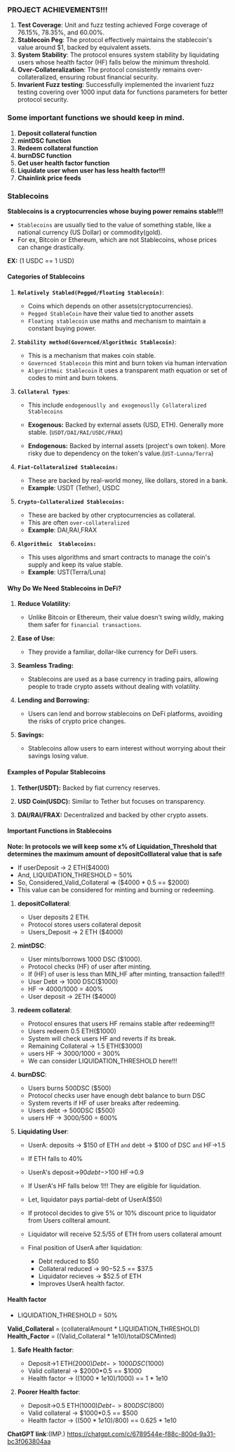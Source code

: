 ### PROJECT ACHIEVEMENTS!!!

1. **Test Coverage**: Unit and fuzz testing achieved Forge coverage of 76.15%, 78.35%, and 60.00%.
2. **Stablecoin Peg**: The protocol effectively maintains the stablecoin's value around $1, backed by equivalent assets.
3. **System Stability**: The protocol ensures system stability by liquidating users whose health factor (HF) falls below the minimum threshold.
4. **Over-Collateralization**: The protocol consistently remains over-collateralized, ensuring robust financial security.
5. **Invarient Fuzz testing**: Successfully implemented the invarient fuzz testing covering over 1000 input data for functions parameters for better protocol security.


### Some important functions we should keep in mind.

1. **Deposit collateral function**
2. **mintDSC function**
3. **Redeem collateral function**
4. **burnDSC function**
5. **Get user health factor function**
6. **Liquidate user when user has less health factor!!!**
7. **Chainlink price feeds**


### Stablecoins

**Stablecoins is a cryptocurrencies whose buying power remains stable!!!**

- `Stablecoins` are usually tied to the value of something stable, like a national currency (US Dollar) or commodity(gold).
- For ex, Bitcoin or Ethereum, which are not Stablecoins, whose prices can change drastically. 

**EX:** (1 USDC == 1 USD)



#### Categories of Stablecoins


1. **`Relatively Stabled(Pegged/Floating Stablecoin)`**:
    - Coins which depends on other assets(cryptocurrencies).
    - `Pegged StableCoin` have their value tied to another assets
    - `Floating stablecoin` use maths and mechanism to maintain a constant buying power.

2. **`Stability method(Governced/Algorithmic Stablecoin)`**:
    - This is a mechanism that makes coin stable.
    - `Governced Stablecoin` this mint and burn token via human intervation
    - `Algorithmic Stablecoin` it uses a transparent math equation or set of codes to mint and burn tokens.

3. **`Collateral Types`**:
    - This include `endogenouslly and exogenouslly Collateralized Stablecoins`

    - **Exogenous:** Backed by external assets (USD, ETH). Generally more stable. (`USDT/DAI/RAI/USDC/FRAX`)
    - **Endogenous:** Backed by internal assets (project's own token). More risky due to dependency on the token's value.(`UST-Lunna/Terra`)


4. **`Fiat-Collateralized Stablecoins:`**
    - These are backed by real-world money, like dollars, stored in a bank.
    - **Example**: USDT (Tether), USDC

5. **`Crypto-Collateralized Stablecoins:`**
    - These are backed by other cryptocurrencies as collateral.
    - This are often `over-collateralized`
    - **Example**: DAI,RAI,FRAX

6. **`Algorithmic  Stablecoins:`**
    - This uses algorithms and smart contracts to manage the coin's supply and keep its value stable.
    - **Example**: UST(Terra/Luna)



#### Why Do We Need Stablecoins in DeFi?

1. **Reduce Volatility:** 
    - Unlike Bitcoin or Ethereum, their value doesn't swing wildly, making them safer for `financial transactions`.

2. **Ease of Use:** 
    - They provide a familiar, dollar-like currency for DeFi users.

3. **Seamless Trading:** 
    - Stablecoins are used as a base currency in trading pairs, allowing people to trade crypto assets without dealing with volatility.
    
4. **Lending and Borrowing:** 
    - Users can lend and borrow stablecoins on DeFi platforms, avoiding the risks of crypto price changes.

5. **Savings:** 
    - Stablecoins allow users to earn interest without worrying about their savings losing value.



#### Examples of Popular Stablecoins

1. **Tether(USDT):** Backed by fiat currency reserves.

2. **USD Coin(USDC):** Similar to Tether but focuses on transparency.

3. **DAI/RAI/FRAX:** Decentralized and backed by other crypto assets.




#### Important Functions in Stablecoins

**Note: In protocols we will keep some x% of Liquidation_Threshold that determines the maximum amount of depositColllateral value that is safe**

- If userDeposit -> 2 ETH($4000)
- And, LIQUIDATION_THRESHOLD = 50%
- So, Considered_Valid_Collateral => ($4000 * 0.5 == $2000)
- This value can be considered for minting and burning or redeeming.



1. **depositCollateral**:
    - User deposits 2 ETH.
    - Protocol stores users collateral deposit
    - Users_Deposit -> 2 ETH ($4000)

2. **mintDSC**:
    - User mints/borrows 1000 DSC ($1000).
    - Protocol checks (HF) of user after minting.
    - If (HF) of user is less than MIN_HF after minting, transaction failed!!!
    - User Debt -> 1000 DSC($1000)
    - HF -> $4000/$1000 = 400%
    - User deposit -> 2ETH ($4000)
    
3. **redeem collateral**:
    - Protocol ensures that users HF remains stable after redeeming!!!
    - Users redeem 0.5 ETH($1000)
    - System will check users HF and reverts if its break.
    - Remaining Collateral -> 1.5 ETH($3000)
    - users HF -> $3000/$1000 = 300%
    - We can consider LIQUIDATION_THRESHOLD here!!!

4. **burnDSC**:
    - Users burns 500DSC ($500)
    - Protocol checks user have enough debt balance to burn DSC
    - System reverts if HF of user breaks after redeeming.
    - Users debt -> 500DSC ($500) 
    - users HF -> $3000/$500 = 600%


5. **Liquidating User**:
   - UserA:  deposits -> $150 of ETH `and`  debt -> $100 of DSC `and` HF->1.5
   - If ETH falls to 40%
   - UserA's  deposit->$90  debt->$100  HF->0.9
   - If UserA's HF falls below 1!!! They are eligible for liquidation.
   - Let, liquidator pays partial-debt of UserA($50)
   - If protocol decides to give 5% or 10% discount price to liquidator from Users collteral amount.
   - Liquidator will receive $52.5/$55 of ETH from users collateral amount

   - Final position of UserA after liquidation:
      - Debt reduced to $50
      - Collateral reduced -> $90-$52.5 == $37.5
      - Liquidator recieves -> $52.5 of ETH
      - Improves UserA health factor. 



#### Health factor

- LIQUIDATION_THRESHOLD = 50%

**Valid_Collateral** = (collateralAmount * LIQUIDATION_THRESHOLD)
**Health_Factor** = ((Valid_Collateral * 1e10)/totalDSCMinted)


1. **Safe Health factor**:
   - Deposit->1 ETH($2000)  Debt->1000 DSC($1000)
   - Valid collateral -> $2000*0.5 == $1000
   - Health factor -> (($1000 * 1e10)/$1000) == 1 * 1e10


2. **Poorer Health factor**:
    - Deposit->0.5 ETH($1000)  Debt->800 DSC($800)  
    - Valid collateral -> $1000*0.5 == $500
    - Health factor -> (($500 * 1e10)/$800) == 0.625 * 1e10



**ChatGPT link**:(IMP.)
https://chatgpt.com/c/6789544e-f88c-800d-9a31-bc3f063804aa